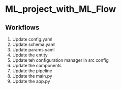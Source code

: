 # ML_project_with_ML_Flow

## Workflows

1. Update config.yaml
2. Update schema.yaml
3. Update params.yaml
4. Update the entity
5. Update teh configuration manager in src config
6. Update the components
7. Update the pipeline
8. Update the main.py
9. Update the app.py
